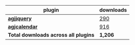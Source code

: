 plugin|downloads
------|----------
[**agjjquery**](https://www.npmjs.com/package/agjjquery)|[290](https://www.npmjs.com/package/agjjquery)
[**agjcalendar**](https://www.npmjs.com/package/agjcalendar)|[916](https://www.npmjs.com/package/agjcalendar)
**Total downloads across all plugins**|**1,206**
